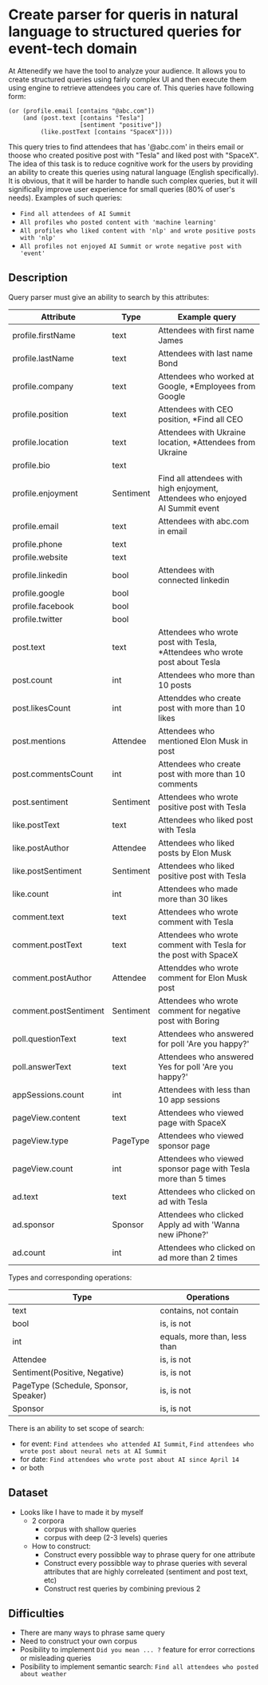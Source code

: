 # Create parser for queris in natural language to structured queries for event-tech domain
At Attenedify we have the tool to analyze your audience. It allows you to create structured queries using fairly complex UI and then execute them
using engine to retrieve attendees you care of. This queries have following form:

    (or (profile.email [contains "@abc.com"])
        (and (post.text [contains "Tesla"]
                        [sentiment "positive"])
             (like.postText [contains "SpaceX"])))
      

This query tries to find attendees that has '@abc.com' in theirs email or thoose who created positive post with "Tesla" and liked post with "SpaceX".
The idea of this task is to reduce cognitive work for the users by providing an ability to create this queries using natural language (English specifically). It is obvious, that
it will be harder to handle such complex queries, but it will significally improve user experience for small queries (80% of user's needs).
Examples of such queries:

* `Find all attendees of AI Summit`
* `All profiles who posted content with 'machine learning'`
* `All profiles who liked content with 'nlp' and wrote positive posts with 'nlp'`
* `All profiles not enjoyed AI Summit or wrote negative post with 'event'`

## Description
Query parser must give an ability to search by this attributes:

| Attribute             | Type      | Example query                                                                 |
|-----------------------|-----------|-------------------------------------------------------------------------------|
| profile.firstName     | text      | Attendees with first name James                                               |
| profile.lastName      | text      | Attendees with last name Bond                                                 |
| profile.company       | text      | Attendees who worked at Google, *Employees from Google                        |
| profile.position      | text      | Attendees with CEO position, *Find all CEO                                    |
| profile.location      | text      | Attendees with Ukraine location, *Attendees from Ukraine                      |
| profile.bio           | text      |                                                                               |
| profile.enjoyment     | Sentiment | Find all attendees with high enjoyment, Attendees who enjoyed AI Summit event |
| profile.email         | text      | Attendees with abc.com in email                                               |
| profile.phone         | text      |                                                                               |
| profile.website       | text      |                                                                               |
| profile.linkedin      | bool      | Attendees with connected linkedin                                             |
| profile.google        | bool      |                                                                               |
| profile.facebook      | bool      |                                                                               |
| profile.twitter       | bool      |                                                                               |
| post.text             | text      | Attendees who wrote post with Tesla, *Attendees who wrote post about Tesla    |
| post.count            | int       | Attendees who more than 10 posts                                              |
| post.likesCount       | int       | Attenddes who create post with more than 10 likes                             |
| post.mentions         | Attendee  | Attendees who mentioned Elon Musk in post                                     |
| post.commentsCount    | int       | Attendees who create post with more than 10 comments                          |
| post.sentiment        | Sentiment | Attendees who wrote positive post with Tesla                                  |
| like.postText         | text      | Attendees who liked post with Tesla                                           |
| like.postAuthor       | Attendee  | Attendees who liked posts by Elon Musk                                        |
| like.postSentiment    | Sentiment | Attendees who liked positive post with Tesla                                  |
| like.count            | int       | Attendees who made more than 30 likes                                         |
| comment.text          | text      | Attendees who wrote comment with Tesla                                        |
| comment.postText      | text      | Attendees who wrote comment with Tesla for the post with SpaceX               |
| comment.postAuthor    | Attendee  | Attenddes who wrote comment for Elon Musk post                                |
| comment.postSentiment | Sentiment | Attendees who wrote comment for negative post with Boring                     |
| poll.questionText     | text      | Attendees who answered for poll 'Are you happy?'                              |
| poll.answerText       | text      | Attendees who answered Yes for poll 'Are you happy?'                          |
| appSessions.count     | int       | Attendees with less than 10 app sessions                                      |
| pageView.content      | text      | Attendees who viewed page with SpaceX                                         |
| pageView.type         | PageType  | Attendees who viewed sponsor page                                             |
| pageView.count        | int       | Attendees who viewed sponsor page with Tesla more than 5 times                |
| ad.text               | text      | Attendees who clicked on ad with Tesla                                        |
| ad.sponsor            | Sponsor   | Attendees who clicked Apply ad with 'Wanna new iPhone?'                       |
| ad.count              | int       | Attendees who clicked on ad more than 2 times                                 |

Types and corresponding operations:

| Type                                  | Operations                   |
|---------------------------------------|------------------------------|
| text                                  | contains, not contain        |
| bool                                  | is, is not                   |
| int                                   | equals, more than, less than |
| Attendee                              | is, is not                   |
| Sentiment(Positive, Negative)         | is, is not                   |
| PageType (Schedule, Sponsor, Speaker) | is, is not                   |
| Sponsor                               | is, is not                   |

There is an ability to set scope of search:

* for event: `Find attendees who attended AI Summit`, `Find attendees who wrote post about neural nets at AI Summit`
* for date: `Find attendees who wrote post about AI since April 14`
* or both 
 
## Dataset
* Looks like I have to made it by myself
  * 2 corpora
    * corpus with shallow queries
    * corpus with deep (2-3 levels) queries
  * How to construct:
    * Construct every possibble way to phrase query for one attribute 
    * Construct every possibble way to phrase queries with several attributes that are highly correleated (sentiment and post text, etc)
    * Construct rest queries by combining previous 2

## Difficulties 
* There are many ways to phrase same query
* Need to construct your own corpus
* Posibility to implement `Did you mean ... ?` feature for error corrections or misleading queries
* Posibility to implement semantic search: `Find all attendees who posted about weather`
